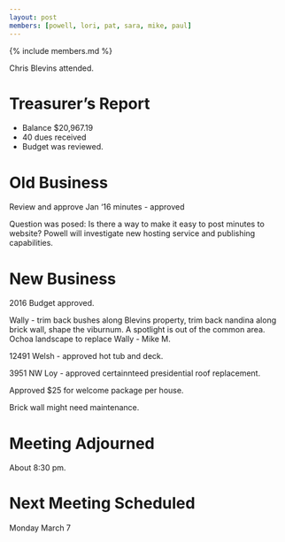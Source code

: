 ```yaml
---
layout: post
members: [powell, lori, pat, sara, mike, paul]
---
```

{% include members.md %}

Chris Blevins attended.

# Treasurer’s Report

* Balance $20,967.19
* 40 dues received
* Budget was reviewed.

# Old Business

Review and approve Jan ‘16 minutes - approved

Question was posed: Is there a way to make it easy to post minutes to website?
Powell will investigate new hosting service and publishing capabilities.

# New Business

2016 Budget approved.

Wally - trim back bushes along Blevins property, trim back nandina along brick wall, shape the viburnum.
A spotlight is out of the common area.
Ochoa landscape to replace Wally - Mike M.

12491 Welsh - approved hot tub and deck.

3951 NW Loy - approved certainnteed presidential roof replacement.

Approved $25 for welcome package per house.

Brick wall might need maintenance.

# Meeting Adjourned

About 8:30 pm.

# Next Meeting Scheduled

Monday March 7

